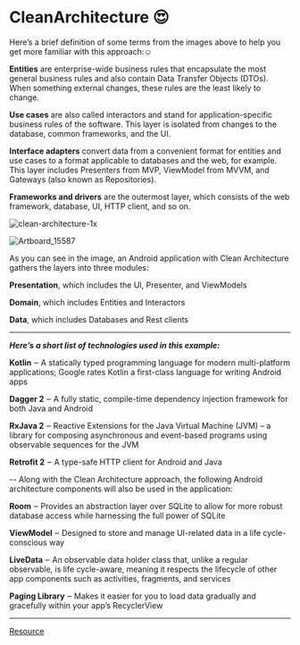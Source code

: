 # CleanArchitecture :heart_eyes:

Here’s a brief definition of some terms from the images above to help you get more familiar with this approach::relaxed:

**Entities** are enterprise-wide business rules that encapsulate the most general business rules and also contain Data Transfer Objects (DTOs). When something external changes, these rules are the least likely to change.


**Use cases** are also called interactors and stand for application-specific business rules of the software. This layer is isolated from changes to the database, common frameworks, and the UI.


**Interface adapters** convert data from a convenient format for entities and use cases to a format applicable to databases and the web, for example. This layer includes Presenters from MVP, ViewModel from MVVM, and Gateways (also known as Repositories).


**Frameworks and drivers** are the outermost layer, which consists of the web framework, database, UI, HTTP client, and so on.




![clean-architecture-1x](https://user-images.githubusercontent.com/26750131/75090089-b6395780-5574-11ea-931a-c7e025cf99ca.png)

![Artboard_15587](https://user-images.githubusercontent.com/26750131/75090112-f993c600-5574-11ea-96f7-f8e4367d513f.png)


As you can see in the image, an Android application with Clean Architecture gathers the layers into three modules:

**Presentation**, which includes the UI, Presenter, and ViewModels

**Domain**, which includes Entities and Interactors

**Data**, which includes Databases and Rest clients

----

***Here’s a short list of technologies used in this example:***

**Kotlin** ‒ A statically typed programming language for modern multi-platform applications; Google rates Kotlin a first-class language for writing Android apps

**Dagger 2** ‒ A fully static, compile-time dependency injection framework for both Java and Android

**RxJava 2** ‒ Reactive Extensions for the Java Virtual Machine (JVM) – a library for composing asynchronous and event-based 
programs using observable sequences for the JVM

**Retrofit 2** ‒ A type-safe HTTP client for Android and Java

--
Along with the Clean Architecture approach, the following Android architecture components will also be used in the application:

**Room** ‒ Provides an abstraction layer over SQLite to allow for more robust database access while harnessing the full power of SQLite

**ViewModel** ‒ Designed to store and manage UI-related data in a life cycle-conscious way

**LiveData** ‒ An observable data holder class that, unlike a regular observable, is life cycle-aware, meaning it respects the lifecycle of other app components such as activities, fragments, and services

**Paging Library** ‒ Makes it easier for you to load data gradually and gracefully within your app’s RecyclerView

-----

[Resource](https://rubygarage.org/blog/clean-android-architecture)

